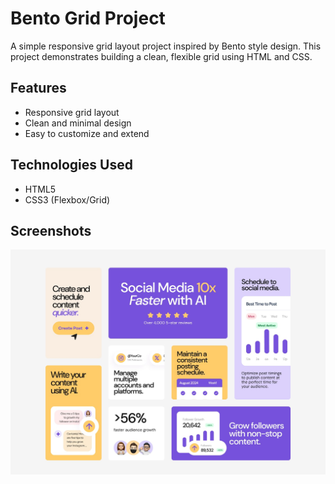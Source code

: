 # Bento Grid Project

A simple responsive grid layout project inspired by Bento style design. This project demonstrates building a clean, flexible grid using HTML and CSS.

## Features

- Responsive grid layout
- Clean and minimal design
- Easy to customize and extend

## Technologies Used

- HTML5
- CSS3 (Flexbox/Grid)

## Screenshots

![Bento Grid Layout](/design/desktop-design.jpg)
